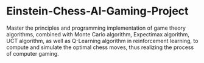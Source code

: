 # Einstein-Chess-AI-Gaming-Project
Master the principles and programming implementation of game theory algorithms, combined with Monte Carlo algorithm, Expectimax algorithm, UCT algorithm, as well as Q-Learning algorithm in reinforcement learning, to compute and simulate the optimal chess moves, thus realizing the process of computer gaming. 

